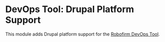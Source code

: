 DevOps Tool: Drupal Platform Support
====================================

This module adds Drupal platform support for the 
[Robofirm DevOps Tool](https://bitbucket.org/robofirm/robofirm-devops).
